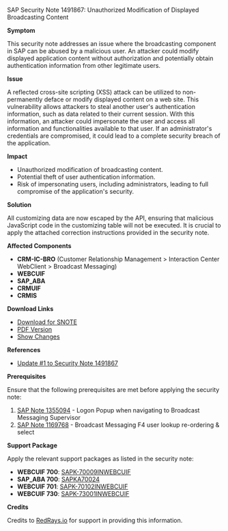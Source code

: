 SAP Security Note 1491867: Unauthorized Modification of Displayed Broadcasting Content

**Symptom**

This security note addresses an issue where the broadcasting component in SAP can be abused by a malicious user. An attacker could modify displayed application content without authorization and potentially obtain authentication information from other legitimate users.

**Issue**

A reflected cross-site scripting (XSS) attack can be utilized to non-permanently deface or modify displayed content on a web site. This vulnerability allows attackers to steal another user's authentication information, such as data related to their current session. With this information, an attacker could impersonate the user and access all information and functionalities available to that user. If an administrator's credentials are compromised, it could lead to a complete security breach of the application.

**Impact**

- Unauthorized modification of broadcasting content.
- Potential theft of user authentication information.
- Risk of impersonating users, including administrators, leading to full compromise of the application's security.

**Solution**

All customizing data are now escaped by the API, ensuring that malicious JavaScript code in the customizing table will not be executed. It is crucial to apply the attached correction instructions provided in the security note.

**Affected Components**

- **CRM-IC-BRO** (Customer Relationship Management > Interaction Center WebClient > Broadcast Messaging)
- **WEBCUIF**
- **SAP_ABA**
- **CRMUIF**
- **CRMIS**

**Download Links**

- [Download for SNOTE](https://me.sap.com/notes/0040000008828842017)
- [PDF Version](https://me.sap.com/support/sfm/notes/print/0001491867?language=en-US&token=FD4746FA8A98103E6EFD7036C955CAD1)
- [Show Changes](https://me.sap.com/notesLatestChanges/0001491867/E/diff)

**References**

- [Update #1 to Security Note 1491867](https://me.sap.com/notes/0001557996)

**Prerequisites**

Ensure that the following prerequisites are met before applying the security note:

1. [SAP Note 1355094](https://me.sap.com/notes/1355094) - Logon Popup when navigating to Broadcast Messaging Supervisor
2. [SAP Note 1169768](https://me.sap.com/notes/1169768) - Broadcast Messaging F4 user lookup re-ordering & select

**Support Package**

Apply the relevant support packages as listed in the security note:

- **WEBCUIF 700**: [SAPK-70009INWEBCUIF](https://me.sap.com/supportpackage/SAPK-70009INWEBCUIF)
- **SAP_ABA 700**: [SAPKA70024](https://me.sap.com/supportpackage/SAPKA70024)
- **WEBCUIF 701**: [SAPK-70102INWEBCUIF](https://me.sap.com/supportpackage/SAPK-70102INWEBCUIF)
- **WEBCUIF 730**: [SAPK-73001INWEBCUIF](https://me.sap.com/supportpackage/SAPK-73001INWEBCUIF)

**Credits**

Credits to [RedRays.io](https://redrays.io) for support in providing this information.